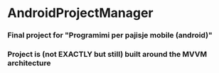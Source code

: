 # AndroidProjectManager
### Final project for "Programimi per pajisje mobile (android)"
### Project is (not EXACTLY but still) built around the MVVM architecture
